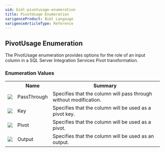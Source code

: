 ```yaml
---
uid: biml-pivotusage-enumeration
title: PivotUsage Enumeration
varigenceProduct: Biml Langauge
varigenceArticleType: Reference
---
```


## PivotUsage Enumeration<div class="LanguageSummary"><div class ="SummaryItem">The PivotUsage enumeration provides options for the role of an input column in a SQL Server Integration Services Pivot transformation.</div></div><div class="EnumValueGroup">### Enumeration Values<table id="EnumValue" class="MemberList"><tbody><tr><th class="MemberTypeIconColumnHeader">&nbsp;</th><th class="MemberNameColumnHeader">Name</th><th class="MemberSummaryColumnHeader">Summary</th></tr><tr class="cd0"><td align="center" class="MemberTypeIcon"><img src="enumValue.png"></img></td><td class="MemberName">PassThrough</td><td class="MemberSummary"><div class ="SummaryItem">Specifies that the column will pass through without modification.</div></td></tr><tr class="cd1"><td align="center" class="MemberTypeIcon"><img src="enumValue.png"></img></td><td class="MemberName">Key</td><td class="MemberSummary"><div class ="SummaryItem">Specifies that the column will be used as a pivot key.</div></td></tr><tr class="cd0"><td align="center" class="MemberTypeIcon"><img src="enumValue.png"></img></td><td class="MemberName">Pivot</td><td class="MemberSummary"><div class ="SummaryItem">Specifies that the column will be used as a pivot.</div></td></tr><tr class="cd1"><td align="center" class="MemberTypeIcon"><img src="enumValue.png"></img></td><td class="MemberName">Output</td><td class="MemberSummary"><div class ="SummaryItem">Specifies that the column will be used as an output.</div></td></tr></tbody></table></div>